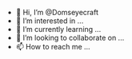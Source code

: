 - 👋 Hi, I’m @Domseyecraft
- 👀 I’m interested in ...
- 🌱 I’m currently learning ...
- 💞️ I’m looking to collaborate on ...
- 📫 How to reach me ...

<!---
Domseyecraft/Domseyecraft is a ✨ special ✨ repository because its `README.md` (this file) appears on your GitHub profile.
You can click the Preview link to take a look at your changes.
--->
